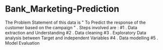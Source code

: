 # Bank_Marketing-Prediction
The Problem Statement of this data is  "  To Predict the response  of the customer based on the campaign  " .
Steps involved are :
#1 . Data extraction and Understanding
#2 . Data cleaning
#3 . Exploratory Data analysis between Target and independent Variables
#4 . Data modelling
#5 . Model Evaluation
